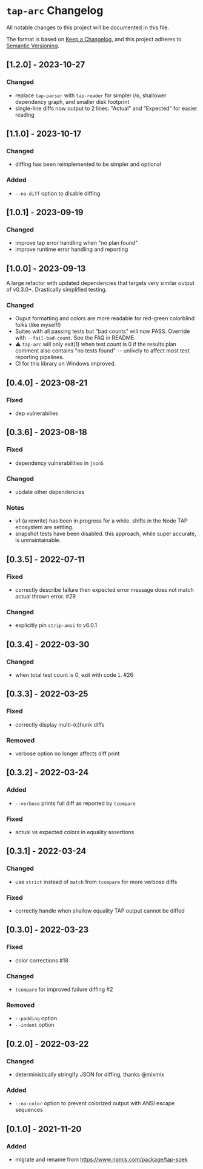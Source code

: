 # `tap-arc` Changelog

All notable changes to this project will be documented in this file.

The format is based on [Keep a Changelog](https://keepachangelog.com/en/1.0.0/), and this project adheres to [Semantic Versioning](https://semver.org/spec/v2.0.0.html).

## [1.2.0] - 2023-10-27

### Changed

- replace `tap-parser` with `tap-reader` for simpler i/o, shallower dependency graph, and smaller disk footprint
- single-line diffs now output to 2 lines: "Actual" and "Expected" for easier reading

## [1.1.0] - 2023-10-17

### Changed

- diffing has been reimplemented to be simpler and optional

### Added

- `--no-diff` option to disable diffing

## [1.0.1] - 2023-09-19

### Changed

- improve tap error handling when "no plan found"
- improve runtime error handling and reporting

## [1.0.0] - 2023-09-13

A large refactor with updated dependencies that targets very similar output of v0.3.0+. Drastically simplified testing.

### Changed

- Ouput formatting and colors are more readable for red-green colorblind folks (like myself!)
- Suites with all passing tests but "bad counts" will now PASS. Override with `--fail-bad-count`. See the FAQ in README.
- ⚠️ `tap-arc` will only exit(1) when test count is 0 if the results plan comment also contains "no tests found" -- unlikely to affect most test reporting pipelines.
- CI for this library on Windows improved.

## [0.4.0] - 2023-08-21

### Fixed

- dep vulnerabilies

## [0.3.6] - 2023-08-18

### Fixed

- dependency vulnerabilities in `json5`

### Changed

- update other dependencies

### Notes

- v1 (a rewrite) has been in progress for a while. shifts in the Node TAP ecosystem are settling.
- snapshot tests have been disabled. this approach, while super accurate, is unmaintainable.

## [0.3.5] - 2022-07-11

### Fixed

- correctly describe failure then expected error message does not match actual thrown error. #29

### Changed

- explicitly pin `strip-ansi` to v6.0.1

## [0.3.4] - 2022-03-30

### Changed

- when total test count is 0, exit with code `1`. #26

## [0.3.3] - 2022-03-25

### Fixed

- correctly display multi-(c)hunk diffs

### Removed

- verbose option no longer affects diff print

## [0.3.2] - 2022-03-24

### Added

- `--verbose` prints full diff as reported by `tcompare`

### Fixed

- actual vs expected colors in equality assertions

## [0.3.1] - 2022-03-24

### Changed

- use `strict` instead of `match` from `tcompare` for more verbose diffs

### Fixed

- correctly handle when shallow equality TAP output cannot be diffed

## [0.3.0] - 2022-03-23

### Fixed

- color corrections #18

### Changed

- `tcompare` for improved failure diffing #2

### Removed

- `--padding` option
- `--indent` option

## [0.2.0] - 2022-03-22

### Changed

- deterministically stringify JSON for diffing, thanks @mixmix

### Added

- `--no-color` option to prevent colorized output with ANSI escape sequences

## [0.1.0] - 2021-11-20

### Added

- migrate and rename from https://www.npmjs.com/package/tap-spek
